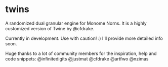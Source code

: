 # twins
A randomized dual granular engine for Monome Norns. It is a highly customized version of Twine by @cfdrake.

Currently in development. Use with caution! :)
I'll provide more detailed info soon.

Huge thanks to a lot of community members for the inspiration, help and code snippets:
@infinitedigits
@justmat
@cfdrake
@artfwo
@nzimas
